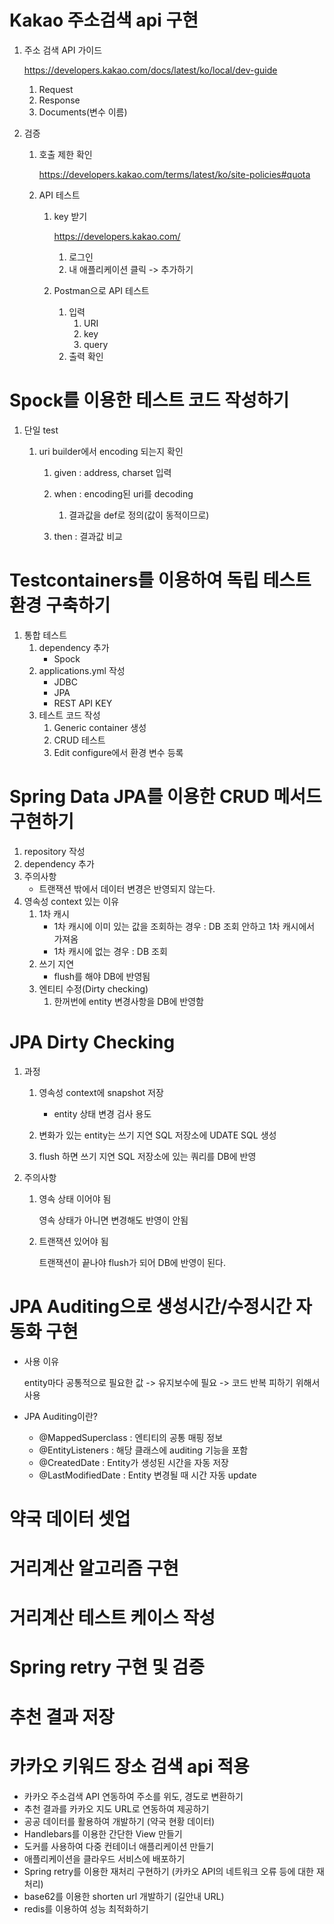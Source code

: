 # Kakao 주소검색 api 구현

1. 주소 검색 API 가이드

   https://developers.kakao.com/docs/latest/ko/local/dev-guide 

   1. Request
   2. Response
   3. Documents(변수 이름)

2. 검증

   1. 호출 제한 확인

      https://developers.kakao.com/terms/latest/ko/site-policies#quota

   2. API 테스트

      1. key 받기

         https://developers.kakao.com/

         1. 로그인
         2. 내 애플리케이션 클릭 -> 추가하기

      2. Postman으로 API 테스트

         1. 입력
            1. URI
            2. key
            3. query
         2. 출력 확인

   





# Spock를 이용한 테스트 코드 작성하기

1. 단일 test

   1. uri builder에서 encoding 되는지 확인

      1. given : address, charset 입력

      2. when : encoding된 uri를 decoding 
         1. 결과값을 def로 정의(값이 동적이므로)

      3. then : 결과값 비교





# Testcontainers를 이용하여 독립 테스트 환경 구축하기

1. 통합 테스트
   1. dependency 추가
      * Spock
   2. applications.yml 작성
      * JDBC
      * JPA
      * REST API KEY
   3. 테스트 코드 작성
      1. Generic container 생성
      2. CRUD 테스트
      3. Edit configure에서 환경 변수 등록



# Spring Data JPA를 이용한 CRUD 메서드 구현하기

1. repository 작성
2. dependency 추가
3. 주의사항
   * 트랜잭션 밖에서 데이터 변경은 반영되지 않는다.
4. 영속성 context 있는 이유
   1. 1차 캐시 
      * 1차 캐시에 이미 있는 값을 조회하는 경우 : DB 조회 안하고 1차 캐시에서 가져옴
      * 1차 캐시에 없는 경우 : DB 조회
   2. 쓰기 지연
      * flush를 해야 DB에 반영됨
   3. 엔티티 수정(Dirty checking)
      1. 한꺼번에 entity 변경사항을 DB에 반영함





# JPA Dirty Checking

1. 과정

   1. 영속성 context에 snapshot 저장
      * entity 상태 변경 검사 용도

   2. 변화가 있는 entity는 쓰기 지연 SQL 저장소에 UDATE SQL 생성

   3. flush 하면 쓰기 지연 SQL 저장소에 있는 쿼리를 DB에 반영

2. 주의사항

   1. 영속 상태 이어야 됨

      영속 상태가 아니면 변경해도 반영이 안됨

   2. 트랜잭션 있어야 됨

      트랜잭션이 끝나야 flush가 되어 DB에 반영이 된다.



# JPA Auditing으로 생성시간/수정시간 자동화 구현

* 사용 이유

  entity마다 공통적으로 필요한 값 -> 유지보수에 필요 -> 코드 반복 피하기 위해서 사용

* JPA Auditing이란?
  * @MappedSuperclass : 엔티티의 공통 매핑 정보
  * @EntityListeners : 해당 클래스에 auditing 기능을 포함
  * @CreatedDate : Entity가 생성된 시간을 자동 저장
  * @LastModifiedDate : Entity 변경될 때 시간 자동 update





# 약국 데이터 셋업



# 거리계산 알고리즘 구현



# 거리계산 테스트 케이스 작성



# Spring retry 구현 및 검증



# 추천 결과 저장



# 카카오 키워드 장소 검색 api 적용







- 카카오 주소검색 API 연동하여 주소를 위도, 경도로 변환하기
- 추천 결과를 카카오 지도 URL로 연동하여 제공하기
- 공공 데이터를 활용하여 개발하기 (약국 현황 데이터)
- Handlebars를 이용한 간단한 View 만들기
- 도커를 사용하여 다중 컨테이너 애플리케이션 만들기
- 애플리케이션을 클라우드 서비스에 배포하기
- Spring retry를 이용한 재처리 구현하기 (카카오 API의 네트워크 오류 등에 대한 재처리)
- base62를 이용한 shorten url 개발하기 (길안내 URL)
- redis를 이용하여 성능 최적화하기